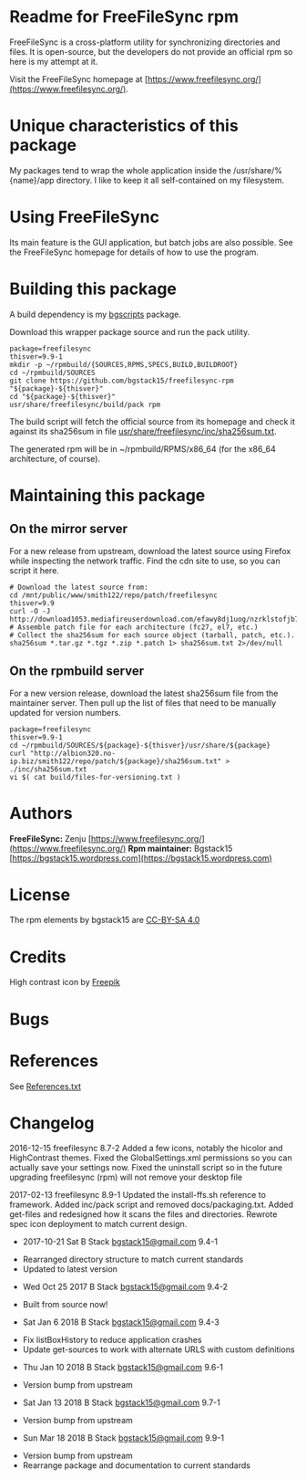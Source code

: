 # Readme for FreeFileSync rpm
FreeFileSync is a cross-platform utility for synchronizing directories and files. It is open-source, but the developers do not provide an official rpm so here is my attempt at it.

Visit the FreeFileSync homepage at [https://www.freefilesync.org/](https://www.freefilesync.org/).

# Unique characteristics of this package
My packages tend to wrap the whole application inside the /usr/share/%{name}/app directory. I like to keep it all self-contained on my filesystem.

# Using FreeFileSync
Its main feature is the GUI application, but batch jobs are also possible. See the FreeFileSync homepage for details of how to use the program.

# Building this package
A build dependency is my [bgscripts](https://github.com/bgstack15/bgscripts) package.

Download this wrapper package source and run the pack utility.

    package=freefilesync
    thisver=9.9-1
    mkdir -p ~/rpmbuild/{SOURCES,RPMS,SPECS,BUILD,BUILDROOT}
    cd ~/rpmbuild/SOURCES
    git clone https://github.com/bgstack15/freefilesync-rpm "${package}-${thisver}"
    cd "${package}-${thisver}"
    usr/share/freefilesync/build/pack rpm

The build script will fetch the official source from its homepage and check it against its sha256sum in file [usr/share/freefilesync/inc/sha256sum.txt](usr/share/freefilesync/inc/sha256sum.txt).

The generated rpm will be in ~/rpmbuild/RPMS/x86_64 (for the x86_64 architecture, of course).

# Maintaining this package

## On the mirror server
For a new release from upstream, download the latest source using Firefox while inspecting the network traffic. Find the cdn site to use, so you can script it here.

    # Download the latest source from:
    cd /mnt/public/www/smith122/repo/patch/freefilesync
    thisver=9.9
    curl -O -J http://download1053.mediafireuserdownload.com/efawy8dj1uog/nzrklstofjb7xa6/FreeFileSync_${thisver}_Source.zip
    # Assemble patch file for each architecture (fc27, el7, etc.)
    # Collect the sha256sum for each source object (tarball, patch, etc.).
    sha256sum *.tar.gz *.tgz *.zip *.patch 1> sha256sum.txt 2>/dev/null

## On the rpmbuild server
For a new version release, download the latest sha256sum file from the maintainer server. Then pull up the list of files that need to be manually updated for version numbers.

    package=freefilesync
    thisver=9.9-1
    cd ~/rpmbuild/SOURCES/${package}-${thisver}/usr/share/${package}
    curl "http://albion320.no-ip.biz/smith122/repo/patch/${package}/sha256sum.txt" > ./inc/sha256sum.txt
    vi $( cat build/files-for-versioning.txt )

# Authors
**FreeFileSync:** Zenju [https://www.freefilesync.org/](https://www.freefilesync.org/)
**Rpm maintainer:** Bgstack15 [https://bgstack15.wordpress.com](https://bgstack15.wordpress.com)

# License
The rpm elements by bgstack15 are [CC-BY-SA 4.0](https://creativecommons.org/licenses/by-sa/4.0/)

# Credits
High contrast icon by [Freepik](http://www.flaticon.com/packs/extended-ui)

# Bugs

# References
See [References.txt](usr/share/doc/freefilesync/References.txt)

# Changelog
2016-12-15 freefilesync 8.7-2
Added a few icons, notably the hicolor and HighContrast themes.
Fixed the GlobalSettings.xml permissions so you can actually save your settings now.
Fixed the uninstall script so in the future upgrading freefilesync (rpm) will not remove your desktop file

2017-02-13 freefilesync 8.9-1
Updated the install-ffs.sh reference to framework.
Added inc/pack script and removed docs/packaging.txt.
Added get-files and redesigned how it scans the files and directories.
Rewrote spec icon deployment to match current design.

* 2017-10-21 Sat B Stack <bgstack15@gmail.com> 9.4-1
- Rearranged directory structure to match current standards
- Updated to latest version

* Wed Oct 25 2017 B Stack <bgstack15@gmail.com> 9.4-2
- Built from source now!

* Sat Jan  6 2018 B Stack <bgstack15@gmail.com> 9.4-3
- Fix listBoxHistory to reduce application crashes
- Update get-sources to work with alternate URLS with custom definitions

* Thu Jan 10 2018 B Stack <bgstack15@gmail.com> 9.6-1
- Version bump from upstream

* Sat Jan 13 2018 B Stack <bgstack15@gmail.com> 9.7-1
- Version bump from upstream

* Sun Mar 18 2018 B Stack <bgstack15@gmail.com> 9.9-1
- Version bump from upstream
- Rearrange package and documentation to current standards
